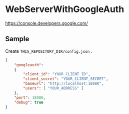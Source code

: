 # WebServerWithGoogleAuth

https://console.developers.google.com/

## Sample

Create `THIS_REPOSITORY_DIR/config.json` .

```json
{
	"googleauth":
	{
		"client_id": "YOUR_CLIENT_ID",
		"client_secret": "YOUR_CLIENT_SECRET",
		"baseurl": "http://localhost:18080",
		"users": [ "YOUR_ADDRESS" ]
	},
	"port": 18080,
	"debug": true
}
```
